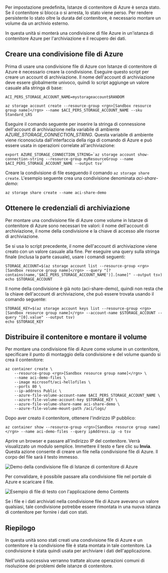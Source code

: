 Per impostazione predefinita, Istanze di contenitore di Azure è senza stato. Se il contenitore si blocca o si arresta, lo stato viene perso. Per rendere persistente lo stato oltre la durata del contenitore, è necessario montare un volume da un archivio esterno.

In questa unità si monterà una condivisione di file Azure in un'istanza di contenitore Azure per l'archiviazione e il recupero dei dati.

## <a name="create-an-azure-file-share"></a>Creare una condivisione file di Azure

Prima di usare una condivisione file di Azure con Istanze di contenitore di Azure è necessario creare la condivisione. Eseguire questo script per creare un account di archiviazione. Il nome dell'account di archiviazione deve essere globalmente univoco, quindi lo script aggiunge un valore casuale alla stringa di base:

```azurecli
ACI_PERS_STORAGE_ACCOUNT_NAME=mystorageaccount$RANDOM

az storage account create --resource-group <rgn>[Sandbox resource group name]</rgn> --name $ACI_PERS_STORAGE_ACCOUNT_NAME --sku Standard_LRS
```

Eseguire il comando seguente per inserire la stringa di connessione dell'account di archiviazione nella variabile di ambiente *AZURE_STORAGE_CONNECTION_STRING*. Questa variabile di ambiente viene riconosciuta dall'interfaccia della riga di comando di Azure e può essere usata in operazioni correlate all'archiviazione:

```azurecli
export AZURE_STORAGE_CONNECTION_STRING=`az storage account show-connection-string --resource-group myResourceGroup --name $ACI_PERS_STORAGE_ACCOUNT_NAME --output tsv`
```

Creare la condivisione di file eseguendo il comando `az storage share create`. L'esempio seguente crea una condivisione denominata *aci-share-demo*:

```azurecli
az storage share create --name aci-share-demo
```

## <a name="get-storage-credentials"></a>Ottenere le credenziali di archiviazione

Per montare una condivisione file di Azure come volume in Istanze di contenitore di Azure sono necessari tre valori: il nome dell'account di archiviazione, il nome della condivisione e la chiave di accesso alle risorse di archiviazione.

Se si usa lo script precedente, il nome dell'account di archiviazione viene creato con un valore casuale alla fine. Per eseguire una query sulla stringa finale (inclusa la parte casuale), usare i comandi seguenti:

```azurecli
STORAGE_ACCOUNT=$(az storage account list --resource-group <rgn>[Sandbox resource group name]</rgn> --query "[?contains(name,'$ACI_PERS_STORAGE_ACCOUNT_NAME')].[name]" --output tsv)
echo $STORAGE_ACCOUNT
```

Il nome della condivisione è già noto (aci-share-demo), quindi non resta che la chiave dell'account di archiviazione, che può essere trovata usando il comando seguente:

```azurecli
STORAGE_KEY=$(az storage account keys list --resource-group <rgn>[Sandbox resource group name]</rgn> --account-name $STORAGE_ACCOUNT --query "[0].value" --output tsv)
echo $STORAGE_KEY
```

## <a name="deploy-container-and-mount-volume"></a>Distribuire il contenitore e montare il volume

Per montare una condivisione file di Azure come volume in un contenitore, specificare il punto di montaggio della condivisione e del volume quando si crea il contenitore:

```azurecli
az container create \
    --resource-group <rgn>[Sandbox resource group name]</rgn> \
    --name aci-demo-files \
    --image microsoft/aci-hellofiles \
    --ports 80 \
    --ip-address Public \
    --azure-file-volume-account-name $ACI_PERS_STORAGE_ACCOUNT_NAME \
    --azure-file-volume-account-key $STORAGE_KEY \
    --azure-file-volume-share-name aci-share-demo \
    --azure-file-volume-mount-path /aci/logs/
```

Dopo aver creato il contenitore, ottenere l'indirizzo IP pubblico:

```azurecli
az container show --resource-group <rgn>[Sandbox resource group name]</rgn> --name aci-demo-files --query ipAddress.ip -o tsv
```

Aprire un browser e passare all'indirizzo IP del contenitore. Verrà visualizzato un modulo semplice. Immettere il testo e fare clic su **Invia**. Questa azione consente di creare un file nella condivisione file di Azure. Il corpo del file sarà il testo immesso.

![Demo della condivisione file di Istanze di contenitore di Azure](../media-draft/files-ui.png)

Per convalidare, è possibile passare alla condivisione file nel portale di Azure e scaricare il file.

![Esempio di file di testo con l'applicazione demo Contents](../media-draft/sample-text.png)

Se i file e i dati archiviati nella condivisione file di Azure avevano un valore qualsiasi, tale condivisione potrebbe essere rimontata in una nuova istanza di contenitore per fornire i dati con stati.

## <a name="summary"></a>Riepilogo

In questa unità sono stati creati una condivisione file di Azure e un contenitore e la condivisione file è stata montata in tale contenitore. La condivisione è stata quindi usata per archiviare i dati dell'applicazione.

Nell'unità successiva verranno trattate alcune operazioni comuni di risoluzione dei problemi delle istanze di contenitore.
